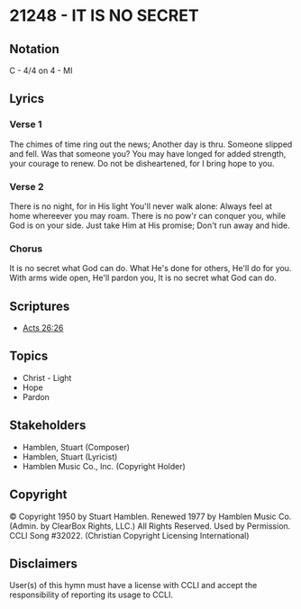 # 21248 - IT IS NO SECRET

## Notation

C - 4/4 on 4 - MI

## Lyrics

### Verse 1

The chimes of time ring out the news; Another day is thru. Someone slipped and fell. Was that someone you? You may have longed for added strength, your courage to renew. Do not be disheartened, for I bring hope to you.

### Verse 2

There is no night, for in His light You'll never walk alone: Always feel at home whereever you may roam. There is no pow'r can conquer you, while God is on your side. Just take Him at His promise; Don't run away and hide.

### Chorus

It is no secret what God can do. What He's done for others, He'll do for you. With arms wide open, He'll pardon you, It is no secret what God can do.


## Scriptures

- [Acts 26:26](https://www.biblegateway.com/passage/?search=Acts%2026%3A26)

## Topics

- Christ - Light
- Hope
- Pardon

## Stakeholders

- Hamblen, Stuart (Composer)
- Hamblen, Stuart (Lyricist)
- Hamblen Music Co., Inc. (Copyright Holder)

## Copyright

© Copyright 1950 by Stuart Hamblen. Renewed 1977 by Hamblen Music Co. (Admin. by ClearBox Rights, LLC.) All Rights Reserved. Used by Permission. CCLI Song #32022.
(Christian Copyright Licensing International)

## Disclaimers

User(s) of this hymn must have a license with CCLI and accept the responsibility of reporting its usage to CCLI.

